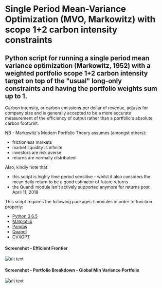 # Single Period Mean-Variance Optimization (MVO, Markowitz) with scope 1+2 carbon intensity constraints

## Python script for running a single period mean variance optimization (Markowitz, 1952) with a weighted portfolio scope 1+2 carbon intensity target on top of the "usual" long-only constraints and having the portfolio weights sum up to 1.

Carbon intensity, or carbon emissions per dollar of revenue, adjusts for company size and is generally accepted to be a more accurate measurement of the efficiency of output rather than a portfolio's absolute carbon footprint.

NB - Markowitz's Modern Portfolio Theory assumes (amongst others):

- frictionless markets
- market liquidity is infinite
- investors are risk averse 
- returns are normally distributed

Also, kindly note that:

- this script is highly time period sensitive - whilst it also considers the mean daily return to be a good estimator of future returns
- the Quandl module isn't actively supported anymore for returns post April 11, 2018

This script requires the following packages / modules in order to function properly:

- [Python 3.6.5](https://www.python.org/downloads/)
- [Matplotlib](https://matplotlib.org/)
- [Pandas](https://pandas.pydata.org/)
- [Quandl](https://www.quandl.com/databases/WIKIP)
- [CVXOPT](http://cvxopt.org/)

#### Screenshot - Efficient Frontier
![alt text](https://github.com/Weesper1985/Mean_Variance_Portfolio_Optimization_with_Carbon_Intensity_Constraints/blob/master/efficient_frontier.png)

#### Screenshot - Portfolio Breakdown - Global Min Variance Portfolio
![alt text](https://github.com/Weesper1985/Mean_Variance_Portfolio_Optimization_with_Carbon_Intensity_Constraints/blob/master/Breakdown.png)


